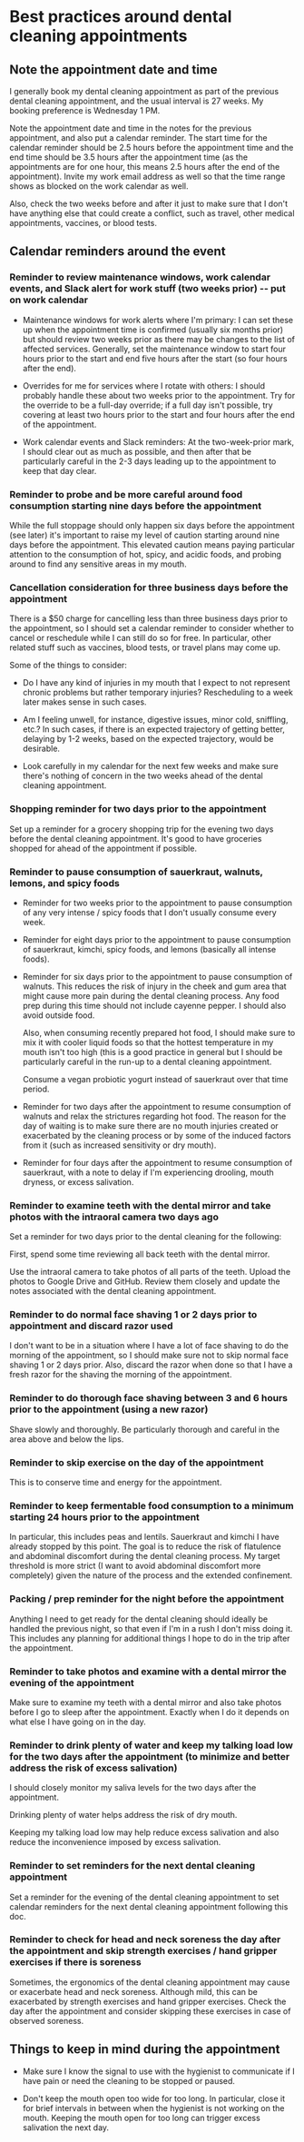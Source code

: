 # Best practices around dental cleaning appointments

## Note the appointment date and time

I generally book my dental cleaning appointment as part of the
previous dental cleaning appointment, and the usual interval is 27
weeks. My booking preference is Wednesday 1 PM.

Note the appointment date and time in the notes for the previous
appointment, and also put a calendar reminder. The start time for the
calendar reminder should be 2.5 hours before the appointment time and
the end time should be 3.5 hours after the appointment time (as the
appointments are for one hour, this means 2.5 hours after the end of
the appointment). Invite my work email address as well so that the
time range shows as blocked on the work calendar as well.

Also, check the two weeks before and after it just to make sure that I
don't have anything else that could create a conflict, such as travel,
other medical appointments, vaccines, or blood tests.

## Calendar reminders around the event

### Reminder to review maintenance windows, work calendar events, and Slack alert for work stuff (two weeks prior) -- put on work calendar

* Maintenance windows for work alerts where I'm primary: I can set
  these up when the appointment time is confirmed (usually six months
  prior) but should review two weeks prior as there may be changes to
  the list of affected services. Generally, set the maintenance window
  to start four hours prior to the start and end five hours after the
  start (so four hours after the end).

* Overrides for me for services where I rotate with others: I should
  probably handle these about two weeks prior to the appointment. Try
  for the override to be a full-day override; if a full day isn't
  possible, try covering at least two hours prior to the start and
  four hours after the end of the appointment.

* Work calendar events and Slack reminders: At the two-week-prior
  mark, I should clear out as much as possible, and then after that be
  particularly careful in the 2-3 days leading up to the appointment
  to keep that day clear.

### Reminder to probe and be more careful around food consumption starting nine days before the appointment

While the full stoppage should only happen six days before the
appointment (see later) it's important to raise my level of caution
starting around nine days before the appointment. This elevated
caution means paying particular attention to the consumption of hot,
spicy, and acidic foods, and probing around to find any sensitive
areas in my mouth.

### Cancellation consideration for three business days before the appointment

There is a $50 charge for cancelling less than three business days
prior to the appointment, so I should set a calendar reminder to
consider whether to cancel or reschedule while I can still do so for
free. In particular, other related stuff such as vaccines, blood
tests, or travel plans may come up.

Some of the things to consider:

* Do I have any kind of injuries in my mouth that I expect to not
  represent chronic problems but rather temporary injuries?
  Rescheduling to a week later makes sense in such cases.

* Am I feeling unwell, for instance, digestive issues, minor cold,
  sniffling, etc.? In such cases, if there is an expected trajectory
  of getting better, delaying by 1-2 weeks, based on the expected
  trajectory, would be desirable.

* Look carefully in my calendar for the next few weeks and make sure
  there's nothing of concern in the two weeks ahead of the dental
  cleaning appointment.

### Shopping reminder for two days prior to the appointment

Set up a reminder for a grocery shopping trip for the evening two days
before the dental cleaning appointment. It's good to have groceries
shopped for ahead of the appointment if possible.

### Reminder to pause consumption of sauerkraut, walnuts, lemons, and spicy foods

* Reminder for two weeks prior to the appointment to pause consumption
  of any very intense / spicy foods that I don't usually consume every
  week.

* Reminder for eight days prior to the appointment to pause
  consumption of sauerkraut, kimchi, spicy foods, and lemons
  (basically all intense foods).

* Reminder for six days prior to the appointment to pause consumption
  of walnuts. This reduces the risk of injury in the cheek and
  gum area that might cause more pain during the dental cleaning
  process. Any food prep during this time should not include cayenne
  pepper. I should also avoid outside food.

  Also, when consuming recently prepared hot food, I should make sure
  to mix it with cooler liquid foods so that the hottest temperature
  in my mouth isn't too high (this is a good practice in general but I
  should be particularly careful in the run-up to a dental cleaning
  appointment.

  Consume a vegan probiotic yogurt instead of sauerkraut over that
  time period.

* Reminder for two days after the appointment to resume consumption of
  walnuts and relax the strictures regarding hot food. The reason for
  the day of waiting is to make sure there are no mouth injuries
  created or exacerbated by the cleaning process or by some of the
  induced factors from it (such as increased sensitivity or dry
  mouth).

* Reminder for four days after the appointment to resume consumption
  of sauerkraut, with a note to delay if I'm experiencing drooling,
  mouth dryness, or excess salivation.

### Reminder to examine teeth with the dental mirror and take photos with the intraoral camera two days ago

Set a reminder for two days prior to the dental cleaning for the following:

First, spend some time reviewing all back teeth with the dental
mirror.

Use the intraoral camera to take photos of all parts of the
teeth. Upload the photos to Google Drive and GitHub. Review them
closely and update the notes associated with the dental cleaning
appointment.

### Reminder to do normal face shaving 1 or 2 days prior to appointment and discard razor used

I don't want to be in a situation where I have a lot of face shaving
to do the morning of the appointment, so I should make sure not to
skip normal face shaving 1 or 2 days prior. Also, discard the razor when done so that I have a fresh razor for the shaving the morning of the appointment.

### Reminder to do thorough face shaving between 3 and 6 hours prior to the appointment (using a new razor)

Shave slowly and thoroughly. Be particularly thorough and careful in
the area above and below the lips.

### Reminder to skip exercise on the day of the appointment

This is to conserve time and energy for the appointment.

### Reminder to keep fermentable food consumption to a minimum starting 24 hours prior to the appointment

In particular, this includes peas and lentils. Sauerkraut and kimchi I
have already stopped by this point. The goal is to reduce the risk of
flatulence and abdominal discomfort during the dental cleaning
process. My target threshold is more strict (I want to avoid abdominal
discomfort more completely) given the nature of the process and the
extended confinement.

### Packing / prep reminder for the night before the appointment

Anything I need to get ready for the dental cleaning should ideally be
handled the previous night, so that even if I'm in a rush I don't miss
doing it. This includes any planning for additional things I hope to
do in the trip after the appointment.

### Reminder to take photos and examine with a dental mirror the evening of the appointment

Make sure to examine my teeth with a dental mirror and also take
photos before I go to sleep after the appointment. Exactly when I do
it depends on what else I have going on in the day.

### Reminder to drink plenty of water and keep my talking load low for the two days after the appointment (to minimize and better address the risk of excess salivation)

I should closely monitor my saliva levels for the two days after the
appointment.

Drinking plenty of water helps address the risk of dry mouth.

Keeping my talking load low may help reduce excess salivation and also
reduce the inconvenience imposed by excess salivation.

### Reminder to set reminders for the next dental cleaning appointment

Set a reminder for the evening of the dental cleaning appointment to
set calendar reminders for the next dental cleaning appointment
following this doc.

### Reminder to check for head and neck soreness the day after the appointment and skip strength exercises / hand gripper exercises if there is soreness

Sometimes, the ergonomics of the dental cleaning appointment may cause
or exacerbate head and neck soreness. Although mild, this can be
exacerbated by strength exercises and hand gripper exercises. Check
the day after the appointment and consider skipping these exercises in
case of observed soreness.

## Things to keep in mind during the appointment

* Make sure I know the signal to use with the hygienist to communicate
  if I have pain or need the cleaning to be stopped or paused.

* Don't keep the mouth open too wide for too long. In particular,
  close it for brief intervals in between when the hygienist is not
  working on the mouth. Keeping the mouth open for too long can
  trigger excess salivation the next day.

